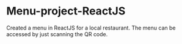 # Menu-project-ReactJS

Created a menu in ReactJS for a local restaurant. The menu can be accessed by just scanning the QR code.
